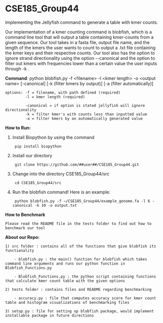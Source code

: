 # CSE185_Group44

Implementing the Jellyfish command to generate a table with kmer counts.

Our implementation of a kmer counting command is blobfish, which is a command line tool that will output a table containing kmer-counts from a given sequence. Our tool takes in a fasta file, output file name, and the length of the kmers the user wants to count to output a .txt file containing the kmer keys and their respective counts. Our tool also has the option to ignore strand directionality using the option --canonical and the option to filter out kmers with frequencies lower than a certain value the user inputs through -k <frequency>.

__Command__: python blobfish.py -f &lt;filename&gt; -l &lt;kmer length&gt; -o &lt;output name&gt; [-canonical] [-k (filter kmers by output)] [-a (filter automatically)]

    options: -f = filename, with path defined (required)
             -l = kmer length (required)
             
             -canonical = if option is stated jellyfish will ignore directionality
             -k = filter kmer's with counts less than inputted value
             -a = filter kmers by an automatically generated value


__How to Run:__
1) Install Biopython by using the command 
    
        pip install biopython
2) Install our directory
   
        git clone https://github.com/##user##/CSE185_Group44.git
3) Change into the directory CSE185_Group44/src
   
        cd CSE185_Group44/src
4) Run the blobfish command! Here is an example:
    
        python blobfish.py -f ~/CSE185_Group44/example_genome.fa -l 6 -canonical -k 10 -o output.txt
    
__How to Benchmark__
    
    Please read the README file in the tests folder to find out how to benchmark our tool
    
 __About our Repo:__
    
    1) src folder : contains all of the functions that give blobfish its functionality

        - blobfish.py : the main() function for blobfish which takes command line arguments and runs our python function in Blobfish_Functions.py

        - Blobfish_Functions.py : the python script containing functions that calculate kmer count table with the given options

    2) tests folder : contains files and README regarding benchmarking

        - accuracy.py : file that computes accuracy score for kmer count table and histogram visualizations of benchmarking files

    3) setup.py : file for setting up blobfish package, would implement installable package in future directions
